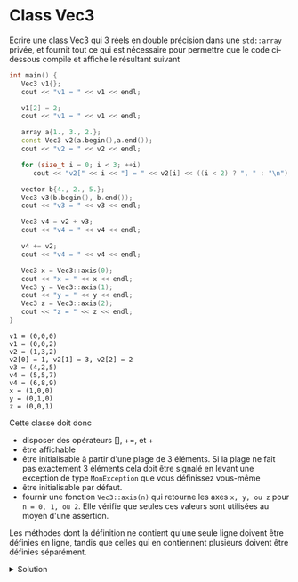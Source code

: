 # Class Vec3

Ecrire une class Vec3 qui 3 réels en double précision dans une `std::array` privée, et fournit 
tout ce qui est nécessaire pour permettre que le code ci-dessous compile et affiche le résultant suivant

~~~cpp   
int main() {
   Vec3 v1{};
   cout << "v1 = " << v1 << endl;

   v1[2] = 2;
   cout << "v1 = " << v1 << endl;

   array a{1., 3., 2.};
   const Vec3 v2(a.begin(),a.end());
   cout << "v2 = " << v2 << endl;

   for (size_t i = 0; i < 3; ++i)
      cout << "v2[" << i << "] = " << v2[i] << ((i < 2) ? ", " : "\n");

   vector b{4., 2., 5.};
   Vec3 v3(b.begin(), b.end());
   cout << "v3 = " << v3 << endl;

   Vec3 v4 = v2 + v3;
   cout << "v4 = " << v4 << endl;

   v4 += v2;
   cout << "v4 = " << v4 << endl;

   Vec3 x = Vec3::axis(0);
   cout << "x = " << x << endl;
   Vec3 y = Vec3::axis(1);
   cout << "y = " << y << endl;
   Vec3 z = Vec3::axis(2);
   cout << "z = " << z << endl;
}
~~~

~~~text
v1 = (0,0,0)
v1 = (0,0,2)
v2 = (1,3,2)
v2[0] = 1, v2[1] = 3, v2[2] = 2
v3 = (4,2,5)
v4 = (5,5,7)
v4 = (6,8,9)
x = (1,0,0)
y = (0,1,0)
z = (0,0,1)
~~~

Cette classe doit donc 
- disposer des opérateurs [], +=, et +
- être affichable
- être initialisable à partir d'une plage de 3 éléments. Si la plage ne fait pas exactement 3 éléments cela doit être signalé en levant une exception de type `MonException` que vous définissez vous-même 
- être initialisable par défaut. 
- fournir une fonction `Vec3::axis(n)` qui retourne les axes `x, y, ou z` pour `n = 0, 1, ou 2`. Elle vérifie que seules ces valeurs sont utilisées au moyen d'une assertion. 

Les méthodes dont la définition ne contient qu'une seule ligne doivent 
être définies en ligne, tandis que celles qui en contiennent plusieurs 
doivent être définies séparément.

<details>
<summary>Solution</summary>

~~~cpp
#include <iostream>
#include <array>
#include <vector>

using namespace std;

class MonException { };

class Vec3 {
   array<double, 3> data;
public:
   Vec3() : data(0,0,0) {}
   template<typename Iterator> Vec3(Iterator first, Iterator last);
   double & operator [] (size_t i)       { return data[i]; }
   double   operator [] (size_t i) const { return data[i]; }
   Vec3 & operator += (Vec3 const& other);
   static Vec3 axis(size_t i);
};

template<typename Iterator>
Vec3::Vec3(Iterator first, Iterator last) {
   if (distance(first, last) != 3)
      throw MonException{};
   copy(first, last, data.begin());
}

Vec3 Vec3::axis(size_t i) {
   assert(i < 3);
   Vec3 v{};
   v[i] = 1.;
   return v;
}

Vec3 & Vec3::operator += (Vec3 const & other) {
   for (size_t i = 0; i < 3; ++i)
      data.at(i) += other.data.at(i);
   return *this;
}

Vec3 operator+(Vec3 lhs, Vec3 const& rhs) {
   return lhs += rhs;
}

ostream& operator<<(ostream& o, Vec3 const& v) {
   return o << '(' << v[0] << ',' << v[1] << ',' << v[2] << ')';
}

int main() {
   Vec3 v1{};
   cout << "v1 = " << v1 << endl;

   v1[2] = 2;
   cout << "v1 = " << v1 << endl;

   array a{1., 3., 2.};
   const Vec3 v2(a.begin(),a.end());
   cout << "v2 = " << v2 << endl;

   for (size_t i = 0; i < 3; ++i)
      cout << "v2[" << i << "] = " << v2[i] << ((i < 2) ? ", " : "\n");

   vector b{4., 2., 5.};
   Vec3 v3(b.begin(), b.end());
   cout << "v3 = " << v3 << endl;

   Vec3 v4 = v2 + v3;
   cout << "v4 = " << v4 << endl;

   v4 += v2;
   cout << "v4 = " << v4 << endl;

   Vec3 x = Vec3::axis(0);
   cout << "x = " << x << endl;
   Vec3 y = Vec3::axis(1);
   cout << "y = " << y << endl;
   Vec3 z = Vec3::axis(2);
   cout << "z = " << z << endl;
}
~~~
</details>

